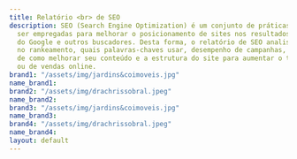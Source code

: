 ```yaml
---
title: Relatório <br> de SEO
description: SEO (Search Engine Optimization) é um conjunto de práticas que podem
  ser empregadas para melhorar o posicionamento de sites nos resultados orgânicos
  do Google e outros buscadores. Desta forma, o relatório de SEO analisa sua posição
  no rankeamento, quais palavras-chaves usar, desempenho de campanhas, e traz insights
  de como melhorar seu conteúdo e a estrutura do site para aumentar o tráfego de visitantes
  ou de vendas online.
brand1: "/assets/img/jardins&coimoveis.jpg"
name_brand1:
brand2: "/assets/img/drachrissobral.jpeg"
name_brand2:
brand3: "/assets/img/jardins&coimoveis.jpg"
name_brand3:
brand4: "/assets/img/drachrissobral.jpeg"
name_brand4:
layout: default
---
```


